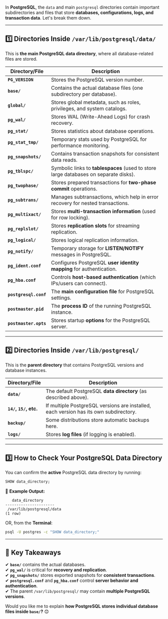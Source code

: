 In **PostgreSQL**, the `data` and main `postgresql` directories contain important subdirectories and files that store **databases, configurations, logs, and transaction data**. Let's break them down.

---

## **1️⃣ Directories Inside `/var/lib/postgresql/data/`**
This is **the main PostgreSQL data directory**, where all database-related files are stored.

| **Directory/File**      | **Description** |
|------------------------|----------------|
| **`PG_VERSION`**       | Stores the PostgreSQL version number. |
| **`base/`**            | Contains the actual database files (one subdirectory per database). |
| **`global/`**          | Stores global metadata, such as roles, privileges, and system catalogs. |
| **`pg_wal/`**          | Stores WAL (Write-Ahead Logs) for crash recovery. |
| **`pg_stat/`**         | Stores statistics about database operations. |
| **`pg_stat_tmp/`**     | Temporary stats used by PostgreSQL for performance monitoring. |
| **`pg_snapshots/`**    | Contains transaction snapshots for consistent data reads. |
| **`pg_tblspc/`**       | Symbolic links to **tablespaces** (used to store large databases on separate disks). |
| **`pg_twophase/`**     | Stores prepared transactions for **two-phase commit** operations. |
| **`pg_subtrans/`**     | Manages subtransactions, which help in error recovery for nested transactions. |
| **`pg_multixact/`**    | Stores **multi-transaction information** (used for row locking). |
| **`pg_replslot/`**     | Stores **replication slots** for streaming replication. |
| **`pg_logical/`**      | Stores logical replication information. |
| **`pg_notify/`**       | Temporary storage for **LISTEN/NOTIFY** messages in PostgreSQL. |
| **`pg_ident.conf`**    | Configures PostgreSQL **user identity mapping** for authentication. |
| **`pg_hba.conf`**      | Controls **host-based authentication** (which IPs/users can connect). |
| **`postgresql.conf`**  | The **main configuration file** for PostgreSQL settings. |
| **`postmaster.pid`**   | The **process ID** of the running PostgreSQL instance. |
| **`postmaster.opts`**  | Stores startup **options** for the PostgreSQL server. |

---

## **2️⃣ Directories Inside `/var/lib/postgresql/`**
This is the **parent directory** that contains PostgreSQL versions and database instances.

| **Directory/File**      | **Description** |
|------------------------|----------------|
| **`data/`**            | The default PostgreSQL **data directory** (as described above). |
| **`14/`, `15/`, etc.** | If multiple PostgreSQL versions are installed, each version has its own subdirectory. |
| **`backup/`**          | Some distributions store automatic backups here. |
| **`logs/`**            | Stores **log files** (if logging is enabled). |

---

## **3️⃣ How to Check Your PostgreSQL Data Directory**
You can confirm the **active** PostgreSQL data directory by running:

```sql
SHOW data_directory;
```
📌 **Example Output:**
```
   data_directory
----------------------
 /var/lib/postgresql/data
(1 row)
```

OR, from the **Terminal**:
```bash
psql -U postgres -c "SHOW data_directory;"
```

---

## **📌 Key Takeaways**
✔ **`base/`** contains the actual databases.  
✔ **`pg_wal/`** is critical for **recovery and replication**.  
✔ **`pg_snapshots/`** stores exported snapshots for **consistent transactions**.  
✔ **`postgresql.conf`** and **`pg_hba.conf`** control **server behavior and authentication**.  
✔ The parent `/var/lib/postgresql/` may contain **multiple PostgreSQL versions**.

Would you like me to explain **how PostgreSQL stores individual database files inside `base/`?** 😊
